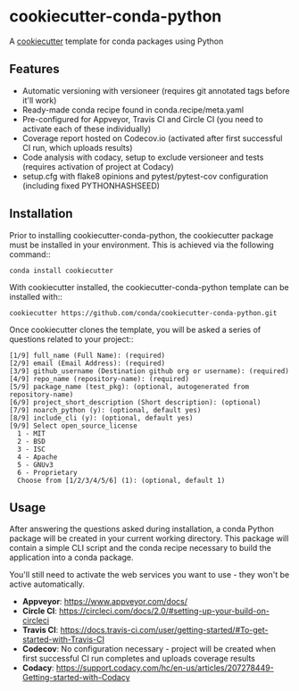 # cookiecutter-conda-python
A [cookiecutter](https://www.github.com/audreyr/cookiecutter "cookiecutter") template for 
conda packages using Python

## Features

 - Automatic versioning with versioneer (requires git annotated tags before it'll work)
 - Ready-made conda recipe found in conda.recipe/meta.yaml
 - Pre-configured for Appveyor, Travis CI and Circle CI (you need to activate each of these individually)
 - Coverage report hosted on Codecov.io (activated after first successful CI run, which uploads results)
 - Code analysis with codacy, setup to exclude versioneer and tests (requires activation of project at Codacy)
 - setup.cfg with flake8 opinions and pytest/pytest-cov configuration (including fixed PYTHONHASHSEED)

## Installation

Prior to installing cookiecutter-conda-python, the cookiecutter package must be installed in your environment. This is achieved via the following command::

    conda install cookiecutter

With cookiecutter installed, the cookiecutter-conda-python template can be installed with::

    cookiecutter https://github.com/conda/cookiecutter-conda-python.git

Once cookiecutter clones the template, you will be asked a series of questions related to your project::

    [1/9] full_name (Full Name): (required)
    [2/9] email (Email Address): (required)
    [3/9] github_username (Destination github org or username): (required)
    [4/9] repo_name (repository-name): (required)
    [5/9] package_name (test_pkg): (optional, autogenerated from repository-name)
    [6/9] project_short_description (Short description): (optional)
    [7/9] noarch_python (y): (optional, default yes)
    [8/9] include_cli (y): (optional, default yes)
    [9/9] Select open_source_license
      1 - MIT
      2 - BSD
      3 - ISC
      4 - Apache
      5 - GNUv3
      6 - Proprietary
      Choose from [1/2/3/4/5/6] (1): (optional, default 1)

## Usage

After answering the questions asked during installation, a conda Python package will be
created in your current working directory. This package will contain a simple CLI script
and the conda recipe necessary to build the application into a conda package.

You'll still need to activate the web services you want to use - they won't be active automatically.

- __Appveyor__: https://www.appveyor.com/docs/
- __Circle CI__: https://circleci.com/docs/2.0/#setting-up-your-build-on-circleci
- __Travis CI__: https://docs.travis-ci.com/user/getting-started/#To-get-started-with-Travis-CI
- __Codecov__: No configuration necessary - project will be created when first successful CI run completes and uploads coverage results
- __Codacy__: https://support.codacy.com/hc/en-us/articles/207278449-Getting-started-with-Codacy
